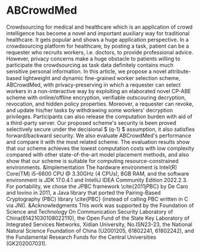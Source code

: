 # ABCrowdMed
Crowdsourcing for medical and healthcare which is an application of crowd intelligence has become a novel and important auxiliary way for traditional healthcare.
It gets popular and shows a huge application perspective. In a crowdsourcing platform for healthcare, by posting a task, patient can be a requester who recruits
workers, i.e. doctors, to provide professional advice. However, privacy concerns make a huge obstacle to patients willing to participate the crowdsourcing as 
task data definitely contains much sensitive personal information. In this article, we propose a novel attribute-based lightweight and dynamic ﬁne-grained 
worker selection scheme, ABCrowdMed, with privacy-preserving in which a requester can select workers in a non-interactive way by exploiting an elaborated novel 
CP-ABE scheme with online/offline encryption, verifiable outscouring decryption, revocation, and hidden policy properties. Moreover, a requester can revoke, 
and update his/her tasks by withdrawing some workers' decryption privileges. Participants can also release the computation burden with aid of a third-party 
server. Our proposed scheme's security is been proved selectively secure under the decisional $ (q-1) $ assumption, it also satisfies forward/backward security.
We also evaluate ABCrowdMed's performance and compare it with the most related scheme. The evaluation results show that our scheme achieves the lowest 
computation costs with low complexity compared with other state-of-the-art model placement methods, and also show that our scheme is suitable for computing 
resource-constrained environments.
&Implementation
The hardware environment is Intel(R) Core(TM) i5-6600 CPU @ 3.30GHz (4 CPUs), 8GB RAM, and the software environment is JDK 17.0.4.1 and IntelliJ IDEA Community Edition 2022.2.3. For portability, we chose the JPBC framework \cite{2011jPBC} by De Caro and Iovino in 2011, a Java library that ported the Pairing-Based Cryptography (PBC) library \cite{PBC} (instead of calling PBC written in C via JNI).
&Acknowledgments
This work was supported by the Foundation of Science and Technology On Communication Security 
Laboratory of China(61421030108022110), the Open Fund of the State Key Laboratory of Integrated Services Networks, Xidian University, No.ISN23-23, the National Natural Science Foundation of China (U2001205, 61802241, 61802242), and the Fundamental Research Funds for the Central Universities (GK202007031).

